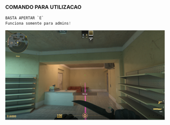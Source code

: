 ### COMANDO PARA UTILIZACAO
```c
BASTA APERTAR `E`
Funciona somente para admins!
```
![DEMONSTRACAO](image.png)